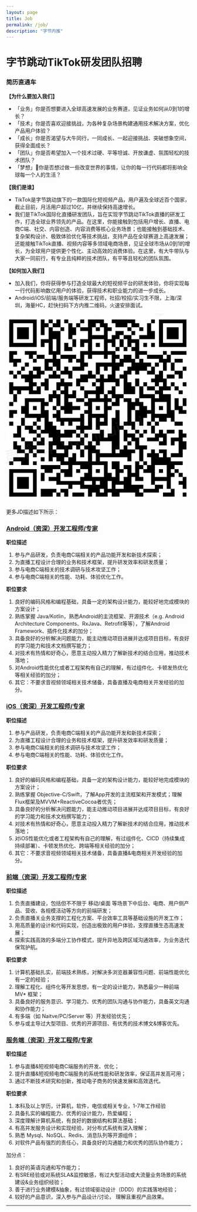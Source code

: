```yaml
---
layout: page
title: Job
permalink: /job/
description: "字节内推"
---
```



# 字节跳动TikTok研发团队招聘

### 简历直通车

**【为什么要加入我们】**

- 「业务」你是否想要进入全球高速发展的业务赛道，见证业务如何从0到1的增长？
- 「技术」你是否喜欢迎接挑战，为各种复杂场景构建通用技术解决方案，优化产品用户体验？
- 「成长」你是否渴望与大牛同行，一同成长、一起迎接挑战、突破想象空间，获得全面成长？
- 「团队」你是否希望加入一个技术过硬、平等坦诚、开放谦虚、氛围轻松的技术团队？
- 「梦想」你是否想过做一些改变世界的事情，让你的每一行代码都将影响全球每一个人的生活？

**【我们是谁】**

- TikTok是字节跳动旗下的一款国际化短视频产品，用户遍及全球近百个国家，截止目前，月活用户超过10亿，并继续保持高速增长。
- 我们是TikTok国际化直播研发团队，旨在实现字节跳动TikTok直播的研发工作，打造全球业界领先的产品。在这里，你能接触到包括用户增长、直播、电商C端、社交、内容创造、内容消费等核心业务场景；也能接触到基础技术、复杂架构设计、极致体验优化等技术挑战，支持产品在全球赛道上高速发展；还能接触TikTok直播、视频内容等多领域电商场景，见证全球市场从0到1的增长，为全球用户提供更个性化、主动高效的消费体验。在这里，有大牛带队与大家一同前行，有专业且纯粹的技术团队，有平等且轻松的团队氛围。

**【如何加入我们】**

- 加入我们，你将获得参与打造全球最大的短视频平台的研发体验，你将实现每一行代码影响数亿用户的体验，获得技术和职业能力的进一步成长。
- Android/iOS/前端/服务端等研发工程师，社招/校招/实习生不限，上海/深圳，海量HC，赶快扫码下方内推二维码，火速安排面试。

![hire](/images/about-me/tt_live_hire.png)



更多JD描述如下所示：

### [Android（资深）开发工程师/专家](https://job.toutiao.com/s/dwFJX93)


**职位描述**

1. 参与产品研发，负责电商C端相关的产品功能开发和新技术探索；
2. 为直播工程设计合理的业务和技术框架，提升研发效率和研发质量；
3. 参与电商C端相关的技术调研与技术攻坚工作；
4. 参与电商C端相关的性能、功耗、体验优化工作。

**职位要求**

1. 良好的编码风格和编程基础，具备一定的架构设计能力，能较好地完成模块的方案设计；
2. 熟练掌握 Java/Kotlin，熟悉Android的主流框架、开源技术（e.g. Android Architecture Components、RxJava、Retrofit等等），了解Android Framework、插件化技术的加分；
3. 具备良好的分析解决问题能力，能主动推动项目进展并达成项目目标，有良好的学习能力和技术文档撰写能力；
4. 对技术有热情和好奇心，愿意主动投入精力了解新技术的结合应用，推动技术落地；
5. 对Android性能优化或者工程架构有自己的理解，有过组件化、卡顿发热优化等相关经验的加分；
6. 其它：不要求音视频领域相关技术储备，具备直播及电商相关开发经验的加分。



###  [iOS（资深）开发工程师/专家](https://job.toutiao.com/s/dwNW1uA)


**职位描述**

1. 参与产品研发，负责电商C端相关的产品功能开发和新技术探索；
2. 为直播工程设计合理的业务和技术框架，提升研发效率和研发质量；
3. 参与电商C端相关的技术调研与技术攻坚工作；
4. 参与电商C端相关的性能、功耗、体验优化工作。

**职位要求**

1. 良好的编码风格和编程基础，具备一定的架构设计能力，能较好地完成模块的方案设计；
2. 熟练掌握 Objective-C/Swift，了解App开发的主流框架和开发模式；理解Flux框架及MVVM+ReactiveCocoa者优先；
3. 具备良好的分析解决问题能力，能主动推动项目进展并达成项目目标，有良好的学习能力和技术文档撰写能力；
4. 对技术有热情和好奇心，愿意主动投入精力了解新技术的结合应用，推动技术落地；
5. 对iOS性能优化或者工程架构有自己的理解，有过组件化、CICD（持续集成 持续部署）、卡顿发热优化、跨端等相关经验的加分；
6. 其它：不要求音视频领域相关技术储备，具备直播&电商相关开发经验的加分。

###  [前端（资深）开发工程师/专家](https://job.toutiao.com/s/dwNEvoL)

**职位描述**

1. 负责直播建设，包括但不不限于 移动/桌面 等场景下中后台、电商、用户侧产品、营收、各规模活动等方向的前端研发；
2. 负责直播关业务支撑的工程化方案、平台效率工具等基础设施的开发工作；
3. 用高质量的设计和代码实现，创造出极致的用户体验，支撑直播生态高速发展；
4. 探索实践高效的多端分工协作模式，提升异地及跨区域沟通效率，为业务迭代保驾护航。

**职位要求**

1. 计算机基础扎实，前端技术熟练，对解决多浏览器兼容性问题、前端性能优化有一定的经验；
2. 理解工程化、组件化等开发思想，有一定的设计能力，熟悉最少一种前端 MV* 框架；
3. 具备良好的服务意识、学习能力、优秀的团队沟通与协作能力，具备英文沟通和协作能力；
4. 有多端（如 Naitve/PC/Server 等）开发经验优先；
5. 参与或主导过大型项目、优秀的开源项目、有优秀的技术博文&博客优先。


### [服务端（资深）开发工程师/专家](https://job.toutiao.com/s/dwFRqm4)


**职位描述**

1. 参与直播&短视频电商C端服务的开发、优化；
2. 提升直播&短视频电商C端服务的系统性能和研发效率，保证高并发高可用；
3. 通过不断技术研究和创新，推动电子商务的快速发展和高效迭代。

**职位要求**

1. 本科及以上学历，计算机，软件，电信或相关专业，1-7年工作经验
2. 具备扎实的编程能力、优秀的设计能力，热爱编程；
3. 深度理解计算机系统，有良好的数据结构和算法基础；
4. 有高并发服务设计和实现经验，对分布式系统有深入理解；
5. 熟悉 Mysql、NoSQL、Redis、消息队列等开源组件；
6. 对软件产品有强烈的责任心，具备良好的沟通能力和优秀的团队协作能力；


加分点：
1. 良好的英语沟通和写作能力；
2. 有SRE经验或对系统SLA&监控敏感，有过大型活动或大流量业务场景的系统建设&业务组织经验；
3. 善于进行业务建模&抽象，有过领域驱动设计（DDD）的实践落地经验；
4. 较好的产品意识，深入参与产品设计/讨论， 理解且重视产品效果。



---
